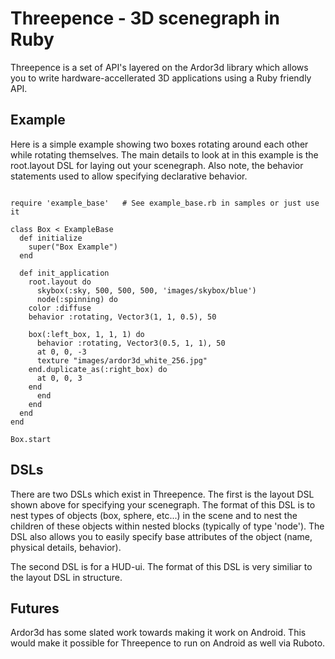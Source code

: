 # Threepence - 3D scenegraph in Ruby

Threepence is a set of API's layered on the Ardor3d library which allows you to write hardware-accellerated 3D applications using a Ruby friendly API.

## Example

Here is a simple example showing two boxes rotating around each other while rotating themselves.  The main details to look at in this example is the root.layout DSL for laying out your scenegraph.  Also note, the behavior statements used to allow specifying declarative behavior.

<pre><code>
require 'example_base'   # See example_base.rb in samples or just use it

class Box &lt; ExampleBase
  def initialize
    super("Box Example")
  end

  def init_application
    root.layout do
      skybox(:sky, 500, 500, 500, 'images/skybox/blue')
      node(:spinning) do
	color :diffuse
	behavior :rotating, Vector3(1, 1, 0.5), 50

	box(:left_box, 1, 1, 1) do
	  behavior :rotating, Vector3(0.5, 1, 1), 50
	  at 0, 0, -3
	  texture "images/ardor3d_white_256.jpg"
	end.duplicate_as(:right_box) do
	  at 0, 0, 3
	end
      end
    end
  end
end

Box.start
</code></pre>

## DSLs

There are two DSLs which exist in Threepence.  The first is the layout DSL shown above for specifying your scenegraph.  The format of this DSL is to nest types of objects (box, sphere, etc...) in the scene and to nest the children of these objects within nested blocks (typically of type 'node').  The DSL also allows you to easily specify base attributes of the object (name, physical details, behavior).

The second DSL is for a HUD-ui.  The format of this DSL is very similiar to the layout DSL in structure.

## Futures

Ardor3d has some slated work towards making it work on Android.  This would make it possible for Threepence to run on Android as well via Ruboto.
